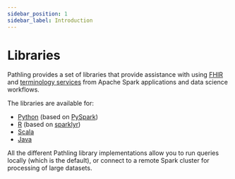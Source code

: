 ```yaml
---
sidebar_position: 1
sidebar_label: Introduction
---
```


# Libraries

Pathling provides a set of libraries that provide assistance with
using [FHIR](https://hl7.org/fhir)
and [terminology services](https://hl7.org/fhir/terminology-service.html) from
Apache Spark applications and data science workflows.

The libraries are available for:

- [Python](pathname:///docs/python/pathling.html) (based on [PySpark](https://spark.apache.org/docs/latest/api/python/reference/index.html))
- [R](pathname:///docs/r/index.html) (based on [sparklyr](https://spark.rstudio.com/))
- [Scala](pathname:///docs/scala/au/csiro/pathling/index.html)
- [Java](pathname:///docs/java/index.html)

All the different Pathling library implementations allow you to run queries 
locally (which is the default), or connect to a remote Spark cluster for 
processing of large datasets.
